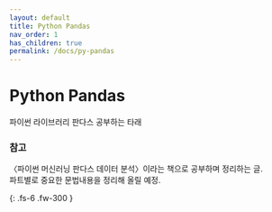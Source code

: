 ```yaml
---
layout: default
title: Python Pandas
nav_order: 1
has_children: true
permalink: /docs/py-pandas
---
```


# Python Pandas

파이썬 라이브러리 판다스 공부하는 타래

### 참고

〈파이썬 머신러닝 판다스 데이터 분석〉이라는 책으로 공부하며 정리하는 글.<br>
파트별로 중요한 문법내용을 정리해 올릴 예정.


{: .fs-6 .fw-300 }

